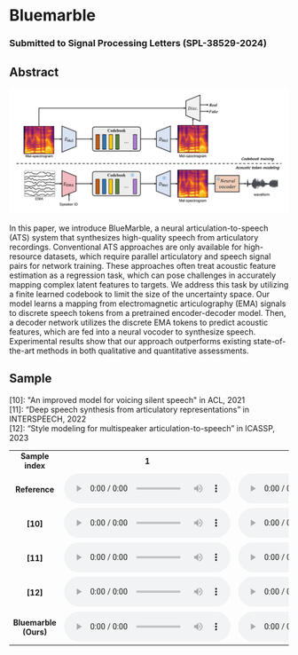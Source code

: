 # Bluemarble

### Submitted to Signal Processing Letters (SPL-38529-2024)

## Abstract

<img src='architecture.png'>

In this paper, we introduce BlueMarble, a neural articulation-to-speech (ATS) system that synthesizes high-quality speech from articulatory recordings. Conventional ATS approaches are only available for high-resource datasets, which require parallel articulatory and speech signal pairs for network training. These approaches often treat acoustic feature estimation as a regression task, which can pose challenges in accurately mapping complex latent features to targets. We address this task by utilizing a finite learned codebook to limit the size of the uncertainty space.  Our model learns a mapping from electromagnetic articulography (EMA) signals to discrete speech tokens from a pretrained encoder-decoder model. Then, a decoder network utilizes the discrete EMA tokens to predict acoustic features, which are fed into a neural vocoder to synthesize speech. Experimental results show that our approach outperforms existing state-of-the-art methods in both qualitative and quantitative assessments. 

## Sample

[10]: "An improved model for voicing silent speech" in ACL, 2021 <br>
[11]: “Deep speech synthesis from articulatory representations” in INTERSPEECH, 2022 <br>
[12]: “Style modeling for multispeaker articulation-to-speech” in ICASSP, 2023 <br>

<!-- <audio controls><source src='./demo_sample/F01_B02_S60_R02_N.wav'></audio> -->
<!-- <table style="width: auto; table-layout: fixed; word-wrap: normal; text-align: center;" borded="1" border-collapse="collapse"> 
<tr>
  <td style="column-width: 300px; padding-left: 10px; padding-right: 10px"><strong>Reference</strong></td>
	<td style="column-width: 300px; padding-left: 10px; padding-right: 10px"><strong>[10]</strong></td>
	<td style="column-width: 300px; padding-left: 10px; padding-right: 10px"><strong>[11]</strong></td>
	<td style="column-width: 300px; padding-left: 10px; padding-right: 10px"><strong>[12]</strong></td>
	<td style="column-width: 300px; padding-left: 10px; padding-right: 10px"><strong>Bluemarble (Ours)</strong></td>
</tr> -->
<table style="width: 100%; word-wrap: normal; text-align: center;" borded="1" border-collapse="collapse">
<tr>
<td style="column-width: 20\%"><strong>Sample index</strong></td>
<td style="column-width: 20\%"><strong>1</strong></td>
<td style="column-width: 20\%"><strong>2</strong></td>
<td style="column-width: 20\%"><strong>3</strong></td>
<td style="column-width: 20\%"><strong>4</strong></td>
<td style="column-width: 20\%"><strong>5</strong></td>
<td style="column-width: 20\%"><strong>6</strong></td>
<td style="column-width: 20\%"><strong>7</strong></td>
<td style="column-width: 20\%"><strong>8</strong></td>
<td style="column-width: 20\%"><strong>9</strong></td>
<td style="column-width: 20\%"><strong>10</strong></td>
<td style="column-width: 20\%"><strong>11</strong></td>
<td style="column-width: 20\%"><strong>12</strong></td>
<td style="column-width: 20\%"><strong>13</strong></td>
<td style="column-width: 20\%"><strong>14</strong></td>
<td style="column-width: 20\%"><strong>15</strong></td>
<td style="column-width: 20\%"><strong>16</strong></td>
<td style="column-width: 20\%"><strong>17</strong></td>
<td style="column-width: 20\%"><strong>18</strong></td>
<td style="column-width: 20\%"><strong>19</strong></td>
<td style="column-width: 20\%"><strong>20</strong></td>
<td style="column-width: 20\%"><strong>21</strong></td>
<td style="column-width: 20\%"><strong>22</strong></td>
<td style="column-width: 20\%"><strong>23</strong></td>
<td style="column-width: 20\%"><strong>24</strong></td>
<td style="column-width: 20\%"><strong>25</strong></td>
<td style="column-width: 20\%"><strong>26</strong></td>
<td style="column-width: 20\%"><strong>27</strong></td>
<td style="column-width: 20\%"><strong>28</strong></td>
<td style="column-width: 20\%"><strong>29</strong></td>
<td style="column-width: 20\%"><strong>30</strong></td>
<td style="column-width: 20\%"><strong>31</strong></td>
<td style="column-width: 20\%"><strong>32</strong></td>
<td style="column-width: 20\%"><strong>33</strong></td>
<td style="column-width: 20\%"><strong>34</strong></td>
<td style="column-width: 20\%"><strong>35</strong></td>
<td style="column-width: 20\%"><strong>36</strong></td>
<td style="column-width: 20\%"><strong>37</strong></td>
<td style="column-width: 20\%"><strong>38</strong></td>
</tr>
<tr>
<td style="column-width: 20\%"><strong>Reference</strong></td>
 <td><audio controls><source src='./demo_sample/'M01_B05_S09_R01_N_target.wav></audio></td>
 <td><audio controls><source src='./demo_sample/'F01_B05_S29_R02_N_target.wav></audio></td>
 <td><audio controls><source src='./demo_sample/'M03_B03_S38_R01_N_target.wav></audio></td>
 <td><audio controls><source src='./demo_sample/'F02_B05_S49_R01_N_target.wav></audio></td>
 <td><audio controls><source src='./demo_sample/'F04_B02_S14_R01_F_target.wav></audio></td>
 <td><audio controls><source src='./demo_sample/'F02_B04_S48_R01_N_target.wav></audio></td>
 <td><audio controls><source src='./demo_sample/'F04_B05_S15_R01_F_target.wav></audio></td>
 <td><audio controls><source src='./demo_sample/'F04_B05_S12_R01_F_target.wav></audio></td>
 <td><audio controls><source src='./demo_sample/'M02_B01_S52_R02_N_target.wav></audio></td>
 <td><audio controls><source src='./demo_sample/'M02_B05_S37_R01_N_target.wav></audio></td>
 <td><audio controls><source src='./demo_sample/'M04_B05_S06_R01_N_target.wav></audio></td>
 <td><audio controls><source src='./demo_sample/'M02_B01_S44_R02_N_target.wav></audio></td>
 <td><audio controls><source src='./demo_sample/'F04_B06_S13_R01_N_target.wav></audio></td>
 <td><audio controls><source src='./demo_sample/'M01_B01_S43_R01_N_target.wav></audio></td>
 <td><audio controls><source src='./demo_sample/'M01_B02_S51_R01_F_target.wav></audio></td>
 <td><audio controls><source src='./demo_sample/'M04_B05_S39_R01_N_target.wav></audio></td>
 <td><audio controls><source src='./demo_sample/'M02_B05_S02_R01_N_target.wav></audio></td>
 <td><audio controls><source src='./demo_sample/'M03_B04_S57_R01_N_target.wav></audio></td>
 <td><audio controls><source src='./demo_sample/'M01_B05_S08_R01_N_target.wav></audio></td>
 <td><audio controls><source src='./demo_sample/'F01_B02_S60_R02_N_target.wav></audio></td>
 <td><audio controls><source src='./demo_sample/'F04_B01_S26_R01_F_target.wav></audio></td>
 <td><audio controls><source src='./demo_sample/'F03_B02_S02_R01_N_target.wav></audio></td>
 <td><audio controls><source src='./demo_sample/'F01_B04_S54_R01_N_target.wav></audio></td>
 <td><audio controls><source src='./demo_sample/'M02_B01_S51_R01_N_target.wav></audio></td>
 <td><audio controls><source src='./demo_sample/'F03_B01_S10_R02_N_target.wav></audio></td>
 <td><audio controls><source src='./demo_sample/'F02_B02_S13_R02_N_target.wav></audio></td>
 <td><audio controls><source src='./demo_sample/'F04_B07_S60_R01_N_target.wav></audio></td>
 <td><audio controls><source src='./demo_sample/'F03_B02_S35_R01_F_target.wav></audio></td>
 <td><audio controls><source src='./demo_sample/'F02_B06_S26_R01_F_target.wav></audio></td>
 <td><audio controls><source src='./demo_sample/'M04_B01_S53_R01_N_target.wav></audio></td>
 <td><audio controls><source src='./demo_sample/'F02_B02_S24_R01_F_target.wav></audio></td>
 <td><audio controls><source src='./demo_sample/'F01_B05_S22_R01_F_target.wav></audio></td>
 <td><audio controls><source src='./demo_sample/'F02_B06_S17_R01_F_target.wav></audio></td>
 <td><audio controls><source src='./demo_sample/'M02_B02_S51_R02_N_target.wav></audio></td>
 <td><audio controls><source src='./demo_sample/'M03_B01_S16_R02_N_target.wav></audio></td>
 <td><audio controls><source src='./demo_sample/'M03_B03_S24_R01_F_target.wav></audio></td>
 <td><audio controls><source src='./demo_sample/'F01_B06_S34_R01_N_target.wav></audio></td>
 <td><audio controls><source src='./demo_sample/'F01_B05_S54_R01_N_target.wav></audio></td>
</tr>

<tr>
<td style="column-width: 20\%"><strong>[10]</strong></td>
 <td><audio controls><source src='./demo_sample/'F03_B02_S35_R01_F_base.wav></audio></td>
 <td><audio controls><source src='./demo_sample/'F04_B01_S26_R01_F_base.wav></audio></td>
 <td><audio controls><source src='./demo_sample/'M01_B01_S43_R01_N_base.wav></audio></td>
 <td><audio controls><source src='./demo_sample/'F02_B02_S24_R01_F_base.wav></audio></td>
 <td><audio controls><source src='./demo_sample/'F03_B02_S02_R01_N_base.wav></audio></td>
 <td><audio controls><source src='./demo_sample/'M03_B04_S57_R01_N_base.wav></audio></td>
 <td><audio controls><source src='./demo_sample/'F03_B01_S10_R02_N_base.wav></audio></td>
 <td><audio controls><source src='./demo_sample/'F02_B06_S17_R01_F_base.wav></audio></td>
 <td><audio controls><source src='./demo_sample/'M02_B01_S51_R01_N_base.wav></audio></td>
 <td><audio controls><source src='./demo_sample/'M04_B05_S06_R01_N_base.wav></audio></td>
 <td><audio controls><source src='./demo_sample/'M02_B05_S02_R01_N_base.wav></audio></td>
 <td><audio controls><source src='./demo_sample/'F04_B05_S15_R01_F_base.wav></audio></td>
 <td><audio controls><source src='./demo_sample/'F04_B06_S13_R01_N_base.wav></audio></td>
 <td><audio controls><source src='./demo_sample/'F01_B04_S54_R01_N_base.wav></audio></td>
 <td><audio controls><source src='./demo_sample/'M03_B03_S24_R01_F_base.wav></audio></td>
 <td><audio controls><source src='./demo_sample/'F02_B02_S13_R02_N_base.wav></audio></td>
 <td><audio controls><source src='./demo_sample/'F02_B06_S26_R01_F_base.wav></audio></td>
 <td><audio controls><source src='./demo_sample/'F04_B07_S60_R01_N_base.wav></audio></td>
 <td><audio controls><source src='./demo_sample/'M01_B02_S51_R01_F_base.wav></audio></td>
 <td><audio controls><source src='./demo_sample/'M03_B01_S16_R02_N_base.wav></audio></td>
 <td><audio controls><source src='./demo_sample/'F01_B05_S29_R02_N_base.wav></audio></td>
 <td><audio controls><source src='./demo_sample/'F01_B05_S22_R01_F_base.wav></audio></td>
 <td><audio controls><source src='./demo_sample/'F01_B02_S60_R02_N_base.wav></audio></td>
 <td><audio controls><source src='./demo_sample/'M04_B05_S39_R01_N_base.wav></audio></td>
 <td><audio controls><source src='./demo_sample/'F04_B05_S12_R01_F_base.wav></audio></td>
 <td><audio controls><source src='./demo_sample/'M01_B05_S09_R01_N_base.wav></audio></td>
 <td><audio controls><source src='./demo_sample/'M03_B03_S38_R01_N_base.wav></audio></td>
 <td><audio controls><source src='./demo_sample/'M02_B01_S52_R02_N_base.wav></audio></td>
 <td><audio controls><source src='./demo_sample/'F02_B04_S48_R01_N_base.wav></audio></td>
 <td><audio controls><source src='./demo_sample/'F01_B06_S34_R01_N_base.wav></audio></td>
 <td><audio controls><source src='./demo_sample/'F04_B02_S14_R01_F_base.wav></audio></td>
 <td><audio controls><source src='./demo_sample/'M02_B05_S37_R01_N_base.wav></audio></td>
 <td><audio controls><source src='./demo_sample/'F01_B05_S54_R01_N_base.wav></audio></td>
 <td><audio controls><source src='./demo_sample/'M02_B01_S44_R02_N_base.wav></audio></td>
 <td><audio controls><source src='./demo_sample/'F02_B05_S49_R01_N_base.wav></audio></td>
 <td><audio controls><source src='./demo_sample/'M02_B02_S51_R02_N_base.wav></audio></td>
 <td><audio controls><source src='./demo_sample/'M01_B05_S08_R01_N_base.wav></audio></td>
 <td><audio controls><source src='./demo_sample/'M04_B01_S53_R01_N_base.wav></audio></td>
</tr>
<tr>
<td style="column-width: 20\%"><strong>[11]</strong></td>
 <td><audio controls><source src='./demo_sample/'F01_B05_S29_R02_N_deep.wav></audio></td>
 <td><audio controls><source src='./demo_sample/'M02_B01_S51_R01_N_deep.wav></audio></td>
 <td><audio controls><source src='./demo_sample/'F04_B05_S12_R01_F_deep.wav></audio></td>
 <td><audio controls><source src='./demo_sample/'F04_B05_S15_R01_F_deep.wav></audio></td>
 <td><audio controls><source src='./demo_sample/'F04_B01_S26_R01_F_deep.wav></audio></td>
 <td><audio controls><source src='./demo_sample/'M04_B01_S53_R01_N_deep.wav></audio></td>
 <td><audio controls><source src='./demo_sample/'F01_B06_S34_R01_N_deep.wav></audio></td>
 <td><audio controls><source src='./demo_sample/'M03_B01_S16_R02_N_deep.wav></audio></td>
 <td><audio controls><source src='./demo_sample/'M02_B01_S52_R02_N_deep.wav></audio></td>
 <td><audio controls><source src='./demo_sample/'M04_B05_S06_R01_N_deep.wav></audio></td>
 <td><audio controls><source src='./demo_sample/'F04_B07_S60_R01_N_deep.wav></audio></td>
 <td><audio controls><source src='./demo_sample/'M02_B05_S02_R01_N_deep.wav></audio></td>
 <td><audio controls><source src='./demo_sample/'M02_B02_S51_R02_N_deep.wav></audio></td>
 <td><audio controls><source src='./demo_sample/'F01_B05_S22_R01_F_deep.wav></audio></td>
 <td><audio controls><source src='./demo_sample/'M01_B01_S43_R01_N_deep.wav></audio></td>
 <td><audio controls><source src='./demo_sample/'M01_B02_S51_R01_F_deep.wav></audio></td>
 <td><audio controls><source src='./demo_sample/'F02_B02_S24_R01_F_deep.wav></audio></td>
 <td><audio controls><source src='./demo_sample/'F03_B02_S35_R01_F_deep.wav></audio></td>
 <td><audio controls><source src='./demo_sample/'F02_B05_S49_R01_N_deep.wav></audio></td>
 <td><audio controls><source src='./demo_sample/'F03_B02_S02_R01_N_deep.wav></audio></td>
 <td><audio controls><source src='./demo_sample/'F02_B06_S26_R01_F_deep.wav></audio></td>
 <td><audio controls><source src='./demo_sample/'F04_B06_S13_R01_N_deep.wav></audio></td>
 <td><audio controls><source src='./demo_sample/'F01_B05_S54_R01_N_deep.wav></audio></td>
 <td><audio controls><source src='./demo_sample/'F01_B02_S60_R02_N_deep.wav></audio></td>
 <td><audio controls><source src='./demo_sample/'M01_B05_S08_R01_N_deep.wav></audio></td>
 <td><audio controls><source src='./demo_sample/'F04_B02_S14_R01_F_deep.wav></audio></td>
 <td><audio controls><source src='./demo_sample/'F02_B04_S48_R01_N_deep.wav></audio></td>
 <td><audio controls><source src='./demo_sample/'M02_B01_S44_R02_N_deep.wav></audio></td>
 <td><audio controls><source src='./demo_sample/'M03_B04_S57_R01_N_deep.wav></audio></td>
 <td><audio controls><source src='./demo_sample/'F02_B02_S13_R02_N_deep.wav></audio></td>
 <td><audio controls><source src='./demo_sample/'M03_B03_S24_R01_F_deep.wav></audio></td>
 <td><audio controls><source src='./demo_sample/'M03_B03_S38_R01_N_deep.wav></audio></td>
 <td><audio controls><source src='./demo_sample/'F03_B01_S10_R02_N_deep.wav></audio></td>
 <td><audio controls><source src='./demo_sample/'M04_B05_S39_R01_N_deep.wav></audio></td>
 <td><audio controls><source src='./demo_sample/'M01_B05_S09_R01_N_deep.wav></audio></td>
 <td><audio controls><source src='./demo_sample/'M02_B05_S37_R01_N_deep.wav></audio></td>
 <td><audio controls><source src='./demo_sample/'F02_B06_S17_R01_F_deep.wav></audio></td>
 <td><audio controls><source src='./demo_sample/'F01_B04_S54_R01_N_deep.wav></audio></td>
</tr>
<tr>
<td style="column-width: 20\%"><strong>[12]</strong></td>
 <td><audio controls><source src='./demo_sample/'M01_B05_S09_R01_N_msota.wav></audio></td>
 <td><audio controls><source src='./demo_sample/'F02_B06_S26_R01_F_msota.wav></audio></td>
 <td><audio controls><source src='./demo_sample/'M02_B05_S02_R01_N_msota.wav></audio></td>
 <td><audio controls><source src='./demo_sample/'M04_B05_S39_R01_N_msota.wav></audio></td>
 <td><audio controls><source src='./demo_sample/'M02_B05_S37_R01_N_msota.wav></audio></td>
 <td><audio controls><source src='./demo_sample/'F02_B02_S13_R02_N_msota.wav></audio></td>
 <td><audio controls><source src='./demo_sample/'F01_B05_S29_R02_N_msota.wav></audio></td>
 <td><audio controls><source src='./demo_sample/'M04_B05_S06_R01_N_msota.wav></audio></td>
 <td><audio controls><source src='./demo_sample/'M01_B02_S51_R01_F_msota.wav></audio></td>
 <td><audio controls><source src='./demo_sample/'F02_B04_S48_R01_N_msota.wav></audio></td>
 <td><audio controls><source src='./demo_sample/'F01_B05_S54_R01_N_msota.wav></audio></td>
 <td><audio controls><source src='./demo_sample/'M02_B01_S44_R02_N_msota.wav></audio></td>
 <td><audio controls><source src='./demo_sample/'F01_B06_S34_R01_N_msota.wav></audio></td>
 <td><audio controls><source src='./demo_sample/'M03_B04_S57_R01_N_msota.wav></audio></td>
 <td><audio controls><source src='./demo_sample/'F04_B05_S12_R01_F_msota.wav></audio></td>
 <td><audio controls><source src='./demo_sample/'F01_B05_S22_R01_F_msota.wav></audio></td>
 <td><audio controls><source src='./demo_sample/'F03_B01_S10_R02_N_msota.wav></audio></td>
 <td><audio controls><source src='./demo_sample/'F04_B07_S60_R01_N_msota.wav></audio></td>
 <td><audio controls><source src='./demo_sample/'M02_B01_S52_R02_N_msota.wav></audio></td>
 <td><audio controls><source src='./demo_sample/'M02_B01_S51_R01_N_msota.wav></audio></td>
 <td><audio controls><source src='./demo_sample/'F02_B02_S24_R01_F_msota.wav></audio></td>
 <td><audio controls><source src='./demo_sample/'M03_B03_S38_R01_N_msota.wav></audio></td>
 <td><audio controls><source src='./demo_sample/'M04_B01_S53_R01_N_msota.wav></audio></td>
 <td><audio controls><source src='./demo_sample/'F03_B02_S02_R01_N_msota.wav></audio></td>
 <td><audio controls><source src='./demo_sample/'F01_B04_S54_R01_N_msota.wav></audio></td>
 <td><audio controls><source src='./demo_sample/'F04_B02_S14_R01_F_msota.wav></audio></td>
 <td><audio controls><source src='./demo_sample/'M03_B01_S16_R02_N_msota.wav></audio></td>
 <td><audio controls><source src='./demo_sample/'F04_B06_S13_R01_N_msota.wav></audio></td>
 <td><audio controls><source src='./demo_sample/'M01_B05_S08_R01_N_msota.wav></audio></td>
 <td><audio controls><source src='./demo_sample/'F02_B06_S17_R01_F_msota.wav></audio></td>
 <td><audio controls><source src='./demo_sample/'F02_B05_S49_R01_N_msota.wav></audio></td>
 <td><audio controls><source src='./demo_sample/'F01_B02_S60_R02_N_msota.wav></audio></td>
 <td><audio controls><source src='./demo_sample/'F03_B02_S35_R01_F_msota.wav></audio></td>
 <td><audio controls><source src='./demo_sample/'F04_B05_S15_R01_F_msota.wav></audio></td>
 <td><audio controls><source src='./demo_sample/'M02_B02_S51_R02_N_msota.wav></audio></td>
 <td><audio controls><source src='./demo_sample/'M01_B01_S43_R01_N_msota.wav></audio></td>
 <td><audio controls><source src='./demo_sample/'F04_B01_S26_R01_F_msota.wav></audio></td>
 <td><audio controls><source src='./demo_sample/'M03_B03_S24_R01_F_msota.wav></audio></td>
</tr>
<tr>
<td style="column-width: 20\%"><strong>Bluemarble (Ours)</strong></td>
 <td><audio controls><source src='./demo_sample/'M01_B02_S51_R01_F_recon.wav></audio></td>
 <td><audio controls><source src='./demo_sample/'F04_B07_S60_R01_N_recon.wav></audio></td>
 <td><audio controls><source src='./demo_sample/'F03_B02_S02_R01_N_recon.wav></audio></td>
 <td><audio controls><source src='./demo_sample/'M03_B04_S57_R01_N_recon.wav></audio></td>
 <td><audio controls><source src='./demo_sample/'F02_B06_S26_R01_F_recon.wav></audio></td>
 <td><audio controls><source src='./demo_sample/'M02_B05_S02_R01_N_recon.wav></audio></td>
 <td><audio controls><source src='./demo_sample/'F01_B06_S34_R01_N_recon.wav></audio></td>
 <td><audio controls><source src='./demo_sample/'F04_B01_S26_R01_F_recon.wav></audio></td>
 <td><audio controls><source src='./demo_sample/'M01_B05_S09_R01_N_recon.wav></audio></td>
 <td><audio controls><source src='./demo_sample/'F01_B05_S22_R01_F_recon.wav></audio></td>
 <td><audio controls><source src='./demo_sample/'F04_B06_S13_R01_N_recon.wav></audio></td>
 <td><audio controls><source src='./demo_sample/'F02_B05_S49_R01_N_recon.wav></audio></td>
 <td><audio controls><source src='./demo_sample/'F04_B02_S14_R01_F_recon.wav></audio></td>
 <td><audio controls><source src='./demo_sample/'F02_B06_S17_R01_F_recon.wav></audio></td>
 <td><audio controls><source src='./demo_sample/'M04_B01_S53_R01_N_recon.wav></audio></td>
 <td><audio controls><source src='./demo_sample/'F02_B04_S48_R01_N_recon.wav></audio></td>
 <td><audio controls><source src='./demo_sample/'F02_B02_S13_R02_N_recon.wav></audio></td>
 <td><audio controls><source src='./demo_sample/'F01_B05_S54_R01_N_recon.wav></audio></td>
 <td><audio controls><source src='./demo_sample/'F04_B05_S15_R01_F_recon.wav></audio></td>
 <td><audio controls><source src='./demo_sample/'M03_B01_S16_R02_N_recon.wav></audio></td>
 <td><audio controls><source src='./demo_sample/'M04_B05_S06_R01_N_recon.wav></audio></td>
 <td><audio controls><source src='./demo_sample/'F03_B01_S10_R02_N_recon.wav></audio></td>
 <td><audio controls><source src='./demo_sample/'M01_B05_S08_R01_N_recon.wav></audio></td>
 <td><audio controls><source src='./demo_sample/'M03_B03_S38_R01_N_recon.wav></audio></td>
 <td><audio controls><source src='./demo_sample/'M02_B05_S37_R01_N_recon.wav></audio></td>
 <td><audio controls><source src='./demo_sample/'F01_B04_S54_R01_N_recon.wav></audio></td>
 <td><audio controls><source src='./demo_sample/'M02_B02_S51_R02_N_recon.wav></audio></td>
 <td><audio controls><source src='./demo_sample/'F01_B02_S60_R02_N_recon.wav></audio></td>
 <td><audio controls><source src='./demo_sample/'M03_B03_S24_R01_F_recon.wav></audio></td>
 <td><audio controls><source src='./demo_sample/'F04_B05_S12_R01_F_recon.wav></audio></td>
 <td><audio controls><source src='./demo_sample/'M02_B01_S51_R01_N_recon.wav></audio></td>
 <td><audio controls><source src='./demo_sample/'F02_B02_S24_R01_F_recon.wav></audio></td>
 <td><audio controls><source src='./demo_sample/'M02_B01_S44_R02_N_recon.wav></audio></td>
 <td><audio controls><source src='./demo_sample/'M02_B01_S52_R02_N_recon.wav></audio></td>
 <td><audio controls><source src='./demo_sample/'M04_B05_S39_R01_N_recon.wav></audio></td>
 <td><audio controls><source src='./demo_sample/'F03_B02_S35_R01_F_recon.wav></audio></td>
 <td><audio controls><source src='./demo_sample/'F01_B05_S29_R02_N_recon.wav></audio></td>
 <td><audio controls><source src='./demo_sample/'M01_B01_S43_R01_N_recon.wav></audio></td>
</tr>
